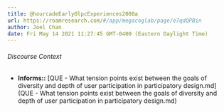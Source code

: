 ```yaml
---
title: @hourcadeEarlyOlpcExperiences2008a
url: https://roamresearch.com/#/app/megacoglab/page/e7qdQPBin
author: Joel Chan
date: Fri May 14 2021 11:27:45 GMT-0400 (Eastern Daylight Time)
---
```




###### Discourse Context

- **Informs::** [QUE - What tension points exist between the goals of diversity and depth of user participation in participatory design.md](QUE - What tension points exist between the goals of diversity and depth of user participation in participatory design.md)

